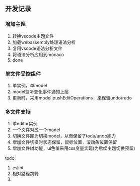 ## 开发记录

### 增加主题
1. 转换vscode主题文件
2. 加载webassembly处理语法分析
3. 复用vscode语法分析文件
4. 将语法分析应用到monaco
5. done

### 单文件受控组件
1. 单实例，单model
2. model监听变化事件通知上层
3. 更新时，采用model.pushEditOperations，来保留undo/redo

### 多文件支持
1. 单editor实例
2. 一个文件对应一个model
3. 切换文件即为切换model，从而保留了todu/undo能力
4. 增加文件切换时状态保留，鼠标位置，滚动条位置保留
5. 增加文件树功能，ui色值采用css变量实现(为后续主题切换预留)


todo: 
1. eslint
2. 相对路径跳转
3. 